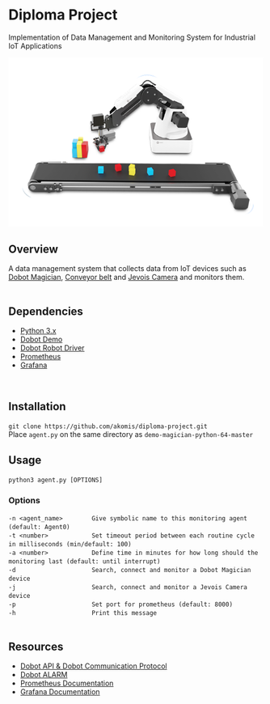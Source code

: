 # Diploma Project
Implementation of Data Management and Monitoring System for Industrial IoT Applications

<div align="center">
<img alt="Dobot Magician with Belt" src="/pics/dobot-magician-belt.png">
</div>

## Overview
A data management system that collects data from IoT devices such as [Dobot Magician](https://www.dobot.cc/dobot-magician/product-overview.html), [Conveyor belt](https://www.dobot.cc/products/conveyor-belt-kit-overview.html) and [Jevois Camera](http://www.jevois.org/) and monitors them.
<br><br>

## Dependencies
- [Python 3.x](https://www.python.org/downloads/windows/)
- [Dobot Demo](https://www.dobot.cc/downloadcenter/dobot-magician.html?sub_cat=72#sub-download)
- [Dobot Robot Driver](https://www.dobot.cc/downloadcenter/dobot-magician.html?sub_cat=70#sub-download)
- [Prometheus](https://prometheus.io/download/)
- [Grafana](https://grafana.com/grafana/download?platform=windows)  
<br>

## Installation
`git clone https://github.com/akomis/diploma-project.git`   
Place `agent.py` on the same directory as `demo-magician-python-64-master`
<br>

## Usage
`python3 agent.py [OPTIONS]`  

### Options
`-n <agent_name>		Give symbolic name to this monitoring agent (default: Agent0)`  
`-t <number>			Set timeout period between each routine cycle in milliseconds (min/default: 100)`  
`-a <number>			Define time in minutes for how long should the monitoring last (default: until interrupt)`  
`-d						Search, connect and monitor a Dobot Magician device`  
`-j						Search, connect and monitor a Jevois Camera device`  
`-p						Set port for prometheus (default: 8000)`  
`-h						Print this message`  
<br>

## Resources
- [Dobot API & Dobot Communication Protocol](https://www.dobot.cc/downloadcenter/dobot-magician.html?sub_cat=72#sub-download)
- [Dobot ALARM](http://www.dobot.it/wp-content/uploads/2018/03/dobot-magician-alarm-en.pdf)
- [Prometheus Documentation](https://prometheus.io/docs/introduction/overview/)
- [Grafana Documentation](https://grafana.com/docs/)
<br>
